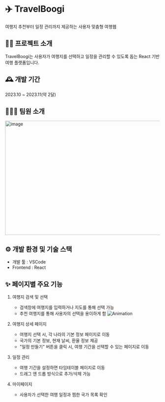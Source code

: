 # ✈️ TravelBoogi
여행지 추천부터 일정 관리까지 제공하는 사용자 맞춤형 여행웹

## 👩‍🏫 프로젝트 소개
TravelBoogi는 사용자가 여행지를 선택하고 일정을 관리할 수 있도록 돕는 React 기반 여행 플랫폼입니다.

## 🕰️ 개발 기간
2023.10 ~ 2023.11(약 2달)

## 🧑‍🤝‍🧑 팀원 소개
<img width="1079" height="372" alt="image" src="https://github.com/user-attachments/assets/9b541d23-ff51-40c3-ada6-67c837eaaf63" />

## ⚙️ 개발 환경 및 기술 스택
- 개발 툴 : VSCode
- Frontend : React

## ✨ 페이지별 주요 기능
1. 여행지 검색 및 선택
   - 검색창에 여행지를 입력하거나 지도를 통해 선택 가능
   - 추천 여행지를 통해 사용자의 선택을 용이하게 함
![Animation](https://github.com/user-attachments/assets/c933115f-4329-4566-85e4-97019b4183be)

2. 여행지 상세 페이지
   - 여행지 선택 시, 각 나라의 기본 정보 페이지로 이동
   - 국가의 기본 정보, 현재 날씨, 환율 정보 제공
   - "일정 만들기" 버튼을 클릭 시, 여행 기간을 선택할 수 있는 페이지로 이동
3. 일정 관리
   - 여행 기간을 설정하면 타임테이블 페이지로 이동
   - 드래그 앤 드롭 방식으로 추가/삭제 가능
4. 마이페이지
   - 사용자가 선택한 여행 일정과 찜한 국가 목록 확인






